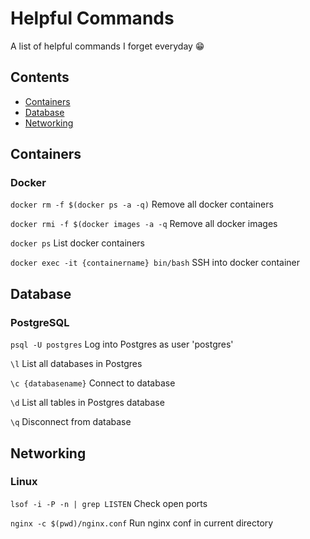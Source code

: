 # Helpful Commands
A list of helpful commands I forget everyday 😁

## Contents
+ [Containers](#Containers)
+ [Database](#Database)
+ [Networking](#Networking)

## Containers
### Docker
`docker rm -f $(docker ps -a -q)` Remove all docker containers

`docker rmi -f $(docker images -a -q` Remove all docker images

`docker ps` List docker containers

`docker exec -it {containername} bin/bash` SSH into docker container

## Database
### PostgreSQL
`psql -U postgres` Log into Postgres as user 'postgres'

`\l` List all databases in Postgres

`\c {databasename}` Connect to database

`\d` List all tables in Postgres database

`\q` Disconnect from database

## Networking
### Linux
`lsof -i -P -n | grep LISTEN` Check open ports

`nginx -c $(pwd)/nginx.conf` Run nginx conf in current directory
 
